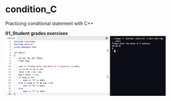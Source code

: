 # condition_C

Practicing conditional statement with C++

**01_Student grades exercises**
![alt Text](Demos/grades.jpeg)
